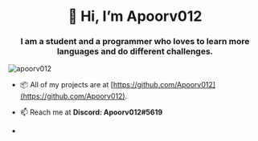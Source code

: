 <H1 align="center">👋 Hi, I’m Apoorv012</H1>
<H3 align="center">I am a student and a programmer who loves to learn more languages and do different challenges.</H3>

<p align="left"> <img src="https://komarev.com/ghpvc/?username=apoorv012&label=Profile%20views&color=0e75b6&style=flat" alt="apoorv012" /> </p>

<!-- - 🔭 I am currently working on my [Space-Shooter](https://github.com/Apoorv012/Space-Shooter/releases) Game. -->

- :package: All of my projects are at [https://github.com/Apoorv012](https://github.com/Apoorv012).

-  📫 Reach me at **Discord: Apoorv012#5619**

- 

<!---
Apoorv012/Apoorv012 is a ✨ special ✨ repository because its `README.md` (this file) appears on your GitHub profile.
You can click the Preview link to take a look at your changes.
--->
